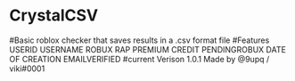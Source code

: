 # CrystalCSV
#Basic roblox checker that saves results in a .csv format file
#Features
USERID	 USERNAME	 ROBUX	 RAP	 PREMIUM	 CREDIT	 PENDINGROBUX	 DATE OF CREATION	 EMAILVERIFIED
#current Verison
1.0.1
Made by @9upq / viki#0001
